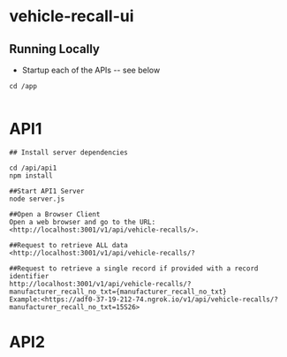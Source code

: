 # vehicle-recall-ui

## Running Locally

- Startup each of the APIs -- see below

```
cd /app


```

# API1

```
## Install server dependencies

cd /api/api1
npm install

##Start API1 Server
node server.js

##Open a Browser Client
Open a web browser and go to the URL:<http://localhost:3001/v1/api/vehicle-recalls/>.

##Request to retrieve ALL data 
<http://localhost:3001/v1/api/vehicle-recalls/?

##Request to retrieve a single record if provided with a record identifier
http://localhost:3001/v1/api/vehicle-recalls/?manufacturer_recall_no_txt={manufacturer_recall_no_txt}
Example:<https://adf0-37-19-212-74.ngrok.io/v1/api/vehicle-recalls/?manufacturer_recall_no_txt=15S26>

```

# API2
